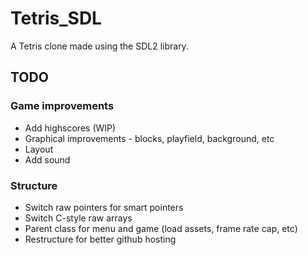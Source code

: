 # Tetris_SDL

A Tetris clone made using the SDL2 library.

## TODO

### Game improvements
- Add highscores (WIP)
- Graphical improvements - blocks, playfield, background, etc
- Layout
- Add sound

### Structure
- Switch raw pointers for smart pointers
- Switch C-style raw arrays
- Parent class for menu and game (load assets, frame rate cap, etc)
- Restructure for better github hosting